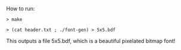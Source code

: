 How to run:

    > make

    > (cat header.txt ; ./font-gen) > 5x5.bdf

This outputs a file 5x5.bdf, which is a beautiful pixelated bitmap font!
